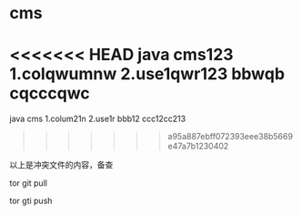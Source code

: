 # cms
<<<<<<< HEAD
java cms123
1.colqwumnw
2.use1qwr123
bbwqb
cqcccqwc
=======
java cms
1.colum21n
2.use1r
bbb12
ccc12cc213
>>>>>>> a95a887ebff072393eee38b5669e47a7b1230402



以上是冲突文件的内容，备查

tor git pull

tor gti push